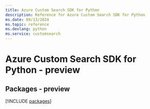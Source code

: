 ```yaml
---
title: Azure Custom Search SDK for Python
description: Reference for Azure Custom Search SDK for Python
ms.date: 09/13/2024
ms.topic: reference
ms.devlang: python
ms.service: customsearch
---
```

# Azure Custom Search SDK for Python - preview
## Packages - preview
[!INCLUDE [packages](custom-search-index.md)]